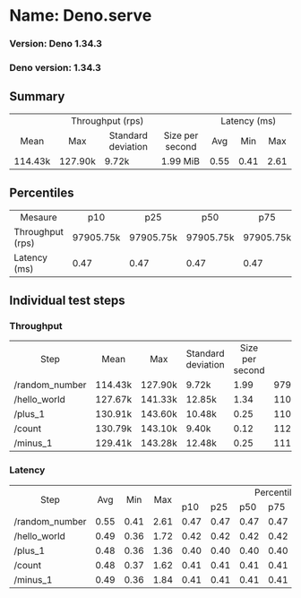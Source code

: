 # Name: Deno.serve 
  
  ### Version: Deno 1.34.3
  ### Deno version: 1.34.3

## Summary
<table>
<tr>
    <td align="center" colspan="4">Throughput (rps)</td>
    <td align="center" colspan="3">Latency (ms)</td>
</tr>
<tr>
    <td align="center">Mean</td>
    <td align="center">Max</td>
    <td align="center">Standard deviation</td>
    <td align="center">Size per second</td>
    <td align="center">Avg</td>
    <td align="center">Min</td>
    <td align="center">Max</td>
</tr>
<tr>
    <td>114.43k</td>
    <td>127.90k</td>
    <td>9.72k</td>
    <td>1.99 MiB</td>
    <td>0.55</td>
    <td>0.41</td>
    <td>2.61</td>
</tr>
</table>

## Percentiles

<table>
<tr>
  <td align="center">Mesaure</td>
  <td align="center">p10</td>
  <td align="center">p25</td>
  <td align="center">p50</td>
  <td align="center">p75</td>
  <td align="center">p90</td>
  <td align="center">p95</td>
  <td align="center">p99</td>
</tr>
<tr>
  <td>Throughput (rps)</td>
  <td>97905.75k</td>
  <td>97905.75k</td>
  <td>97905.75k</td>
  <td>97905.75k</td>
  <td>126896.61k</td>
  <td>127898.28k</td>
  <td>127898.28k</td>
</tr>
<tr>
  <td>Latency (ms)</td>
  <td>0.47</td>
  <td>0.47</td>
  <td>0.47</td>
  <td>0.47</td>
  <td>0.68</td>
  <td>0.79</td>
  <td>1.62</td>
</tr>
</table>

## Individual test steps

### Throughput

<table>
<tr>
  <td align="center" rowspan="2">Step</td>
  <td align="center" rowspan="2">Mean</td>
  <td align="center" rowspan="2">Max</td>
  <td align="center" rowspan="2">Standard deviation</td>
  <td align="center" rowspan="2">Size per second</td>
  <td align="center" colspan="7">Percentiles</td>
</tr>
<tr>
  <!-- still Step -->
  <!-- still Mean -->
  <!-- still Max -->
  <!-- still Standard deviation -->
  <!-- still Size per second -->
  <td align="center">p10</td>
  <td align="center">p25</td>
  <td align="center">p50</td>
  <td align="center">p75</td>
  <td align="center">p90</td>
  <td align="center">p95</td>
  <td align="center">p99</td>
</tr>
<tr>
  <td>/random_number</td>
  <td>114.43k</td>
  <td>127.90k</td>
  <td>9.72k</td>
  <td>1.99</td>
  <td>97905.75k</td>
  <td>97905.75k</td>
  <td>97905.75k</td>
  <td>97905.75k</td>
  <td>126896.61k</td>
  <td>127898.28k</td>
  <td>127898.28k</td>
</tr><tr>
  <td>/hello_world</td>
  <td>127.67k</td>
  <td>141.33k</td>
  <td>12.85k</td>
  <td>1.34</td>
  <td>110496.25k</td>
  <td>110496.25k</td>
  <td>110496.25k</td>
  <td>110496.25k</td>
  <td>141326.00k</td>
  <td>141326.00k</td>
  <td>141326.00k</td>
</tr><tr>
  <td>/plus_1</td>
  <td>130.91k</td>
  <td>143.60k</td>
  <td>10.48k</td>
  <td>0.25</td>
  <td>110387.88k</td>
  <td>110387.88k</td>
  <td>110387.88k</td>
  <td>110387.88k</td>
  <td>143600.89k</td>
  <td>143600.89k</td>
  <td>143600.89k</td>
</tr><tr>
  <td>/count</td>
  <td>130.79k</td>
  <td>143.10k</td>
  <td>9.40k</td>
  <td>0.12</td>
  <td>112012.47k</td>
  <td>112012.47k</td>
  <td>112012.47k</td>
  <td>112012.47k</td>
  <td>143103.30k</td>
  <td>143103.30k</td>
  <td>143103.30k</td>
</tr><tr>
  <td>/minus_1</td>
  <td>129.41k</td>
  <td>143.28k</td>
  <td>12.48k</td>
  <td>0.25</td>
  <td>111344.32k</td>
  <td>111344.32k</td>
  <td>111344.32k</td>
  <td>111344.32k</td>
  <td>143283.15k</td>
  <td>143283.15k</td>
  <td>143283.15k</td>
</tr></table>

### Latency

<table>
<tr>
  <td align="center" rowspan="2">Step</td>
  <td align="center" rowspan="2">Avg</td>
  <td align="center" rowspan="2">Min</td>
  <td align="center" rowspan="2">Max</td>
  <td align="center" colspan="7">Percentiles</td>
</tr>
<tr>
  <!-- still Avg -->
  <!-- still Min -->
  <!-- still Max -->
  <td>p10</td>
  <td>p25</td>
  <td>p50</td>
  <td>p75</td>
  <td>p90</td>
  <td>p95</td>
  <td>p99</td>
</tr>
<tr>
  <td>/random_number</td>
  <td>0.55</td>
  <td>0.41</td>
  <td>2.61</td>
  <td>0.47</td>
  <td>0.47</td>
  <td>0.47</td>
  <td>0.47</td>
  <td>0.68</td>
  <td>0.79</td>
  <td>1.62</td>
</tr><tr>
  <td>/hello_world</td>
  <td>0.49</td>
  <td>0.36</td>
  <td>1.72</td>
  <td>0.42</td>
  <td>0.42</td>
  <td>0.42</td>
  <td>0.42</td>
  <td>0.57</td>
  <td>0.65</td>
  <td>1.31</td>
</tr><tr>
  <td>/plus_1</td>
  <td>0.48</td>
  <td>0.36</td>
  <td>1.36</td>
  <td>0.40</td>
  <td>0.40</td>
  <td>0.40</td>
  <td>0.40</td>
  <td>0.57</td>
  <td>0.66</td>
  <td>1.13</td>
</tr><tr>
  <td>/count</td>
  <td>0.48</td>
  <td>0.37</td>
  <td>1.62</td>
  <td>0.41</td>
  <td>0.41</td>
  <td>0.41</td>
  <td>0.41</td>
  <td>0.56</td>
  <td>0.63</td>
  <td>1.07</td>
</tr><tr>
  <td>/minus_1</td>
  <td>0.49</td>
  <td>0.36</td>
  <td>1.84</td>
  <td>0.41</td>
  <td>0.41</td>
  <td>0.41</td>
  <td>0.41</td>
  <td>0.56</td>
  <td>0.61</td>
  <td>1.14</td>
</tr></table>